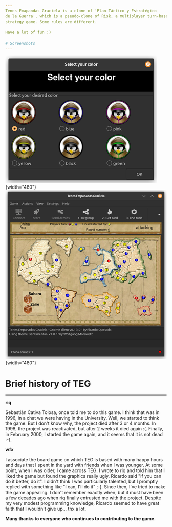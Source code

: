 ```yaml
---
Tenes Emapandas Graciela is a clone of 'Plan Táctico y Estratégico
de la Guerra', which is a pseudo-clone of Risk, a multiplayer turn-based
strategy game. Some rules are different.

Have a lot of fun :)

# Screenshots
---
```

![Color dialog](assets/images/Screenshot_Select_Your_Color_2023-01-17.png){width="480"}
![Main window](assets/images/Screenshot_Main_2023-01-17.png){width="480"}

# Brief history of TEG
---

__riq__

Sebastián Cativa Tolosa, once told me to do this game.
I think that was in 1996, in a chat we were having in the University. Well, we started to think the game. But I don't know why, the project died after 3 or 4 months. In 1998, the project was reactivated, but after 2 weeks it died again :(. Finally, in February 2000, I started the game again, and it seems that it is not dead :-).

__wfx__

I associate the board game on which TEG is based with many happy hours and days that I spent in the yard with friends when I was younger. At some point, when I was older, I came across TEG. I wrote to riq and told him that I liked the game but found the graphics really ugly. Ricardo said "If you can do it better, do it". I didn't think I was particularly talented, but I promptly replied with something like "I can, I'll do it" ;-). Since then, I've tried to make the game appealing. I don't remember exactly when, but it must have been a few decades ago when riq finally entrusted me with the project. Despite my very modest programming knowledge, Ricardo seemed to have great faith that I wouldn't give up... thx a lot.

__Many thanks to everyone who continues to contributing to the game.__